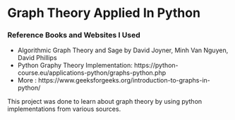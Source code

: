 # Graph Theory Applied In Python

<h3>Reference Books and Websites I Used</h3>
<ul>
    <li>Algorithmic Graph Theory and Sage by David Joyner, Minh Van Nguyen, David Phillips</li>
    <li>Python Graphy Theory Implementation: https://python-course.eu/applications-python/graphs-python.php</li>
    <li>More : https://www.geeksforgeeks.org/introduction-to-graphs-in-python/</li>
</ul>

This project was done to learn about graph theory by using python implementations from various sources.
